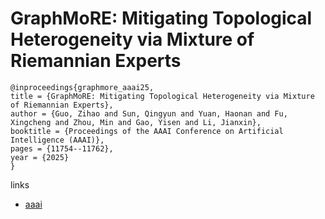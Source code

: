 # GraphMoRE: Mitigating Topological Heterogeneity via Mixture of Riemannian Experts

```
@inproceedings{graphmore_aaai25,
title = {GraphMoRE: Mitigating Topological Heterogeneity via Mixture of Riemannian Experts},
author = {Guo, Zihao and Sun, Qingyun and Yuan, Haonan and Fu, Xingcheng and Zhou, Min and Gao, Yisen and Li, Jianxin},
booktitle = {Proceedings of the AAAI Conference on Artificial Intelligence (AAAI)},
pages = {11754--11762},
year = {2025}
}
```

links
- [aaai](https://ojs.aaai.org/index.php/AAAI/article/view/33279)
